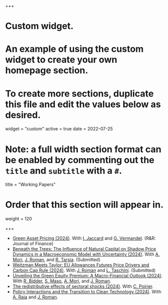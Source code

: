 +++
# Custom widget.
# An example of using the custom widget to create your own homepage section.
# To create more sections, duplicate this file and edit the values below as desired.
widget = "custom"
active = true
date = 2022-07-25

# Note: a full width section format can be enabled by commenting out the `title` and `subtitle` with a `#`.
title = "Working Papers"


# Order that this section will appear in.
weight = 120

+++
- [Green Asset Pricing (2024)](files/Green_asset_pricing_v2024.pdf). With [I. Jaccard](https://sites.google.com/site/ivanjaccard/home) and [G. Vermandel](https://vermandel.fr/the-author/). (R&R: Journal of Finance)
- [Beneath the Trees: The Influence of Natural Capital on Shadow Price Dynamics in a Macroeconomic Model with Uncertainty (2024)](files/JEEM_Natural_Capital.pdf). With [A. Mori](https://www.kcl.ac.uk/people/aditya-mori), [J. Roman](https://jossroman.com/), and [R. Tarsia](https://www.lse.ac.uk/geography-and-environment/people/phd-students/romano-tarsia). (Submitted)
- [Weitzman Meets Taylor: EU Allowances Futures Price Drivers and Carbon Cap Rule (2024)](files/ETS_Drivers_and_CPI.pdf). With [J. Roman](https://jossroman.com/) and [L. Taschini](https://www.business-school.ed.ac.uk/staff/luca-taschini). (Submitted)
- [Unveiling the Green Equity Premium: A Macro-Financial Outlook (2024)](files/Greenium_Puzzle.pdf). With [R. Bidder](https://www.rhysmichaelbidder-economist.com/), [S. Maso](https://www.kcl.ac.uk/people/simone-maso), [A. Mori](https://www.kcl.ac.uk/people/aditya-mori), and [J. Roman](https://jossroman.com/).
- [The redistributive effects of sectoral shocks (2024)](files/HA_IO_Paper.pdf). With [C. Poirier](https://www.comepoirier.fr/).
- [Policy Interactions and the Transition to Clean Technology (2024)](files/Policy_Interaction_vJuly2022.pdf). With [A. Raja](https://www.akashraja.com/) and [J. Roman](https://jossroman.com/).